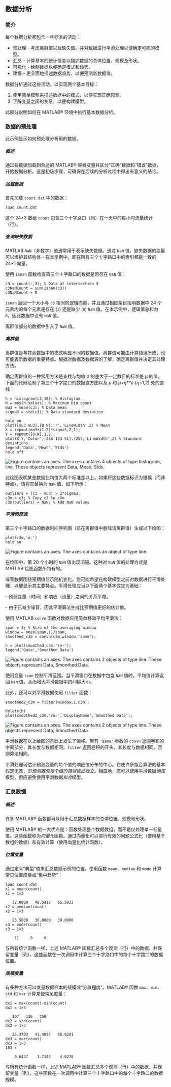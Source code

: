 ## 数据分析

### 简介

每个数据分析都包含一些标准的活动：

- 预处理 - 考虑离群值以及缺失值，并对数据进行平滑处理以便确定可能的模型。
- 汇总 - 计算基本的统计信息以描述数据的总体位置、规模及形状。
- 可视化 - 绘制数据以便确定模式和趋势。
- 建模 - 更全面地描述数据趋势，以便预测新数据值。

数据分析通过这些活动，以实现两个基本目标：

1. 使用简单模型来描述数据中的模式，以便实现正确预测。
2. 了解变量之间的关系，以便构建模型。

此部分说明如何在 MATLAB® 环境中执行基本数据分析。

### 数据的预处理

此示例显示如何预处理分析用的数据。

##### **概述**

通过将数据加载到合适的 MATLAB® 容器变量并区分“正确”数据和“错误”数据，开始数据分析。这是初级步骤，可确保在后续的分析过程中得出有意义的结论。

##### **加载数据**

首先加载 `count.dat` 中的数据：

```matlab
load count.dat
```

这个 24×3 数组 `count` 包含三个十字路口（列）在一天中的每小时流量统计（行）。

##### **查询缺失数据**

MATLAB `NaN`（非数字）值通常用于表示缺失数据。通过 `NaN` 值，缺失数据的变量可以维护其结构体 - 在本示例中，即在所有三个十字路口中的索引都是一致的 24×1 向量。

使用 `isnan` 函数检查第三个十字路口的数据是否存在 `NaN` 值：

```
c3 = count(:,3); % Data at intersection 3
c3NaNCount = sum(isnan(c3))
c3NaNCount = 0
```

`isnan` 返回一个大小与 `c3` 相同的逻辑向量，并且通过相应条目指明数据中 24 个元素内的每个元素是存在 (`1`) 还是缺少 (`0`) `NaN` 值。在本示例中，逻辑值总和为 `0`，因此数据中没有 `NaN` 值。

离群值部分的数据中引入了 `NaN` 值。

##### **离群值**

离群值是与其余数据中的模式明显不同的数据值。离群值可能由计算错误所致，也可能表示数据的重要特点。根据对数据及数据源的了解，确定离群值并决定其处理方法。

确定离群值的一种常用方法是查找与均值 *σ* 的差大于一定数目的标准差 *μ* 的值。下面的代码绘制了第三个十字路口的数据直方图以及 *μ* 和 *μ*+*η**σ* (*η*=1,2) 处的直线：

```
h = histogram(c3,10); % Histogram
N = max(h.Values); % Maximum bin count
mu3 = mean(c3); % Data mean
sigma3 = std(c3); % Data standard deviation

hold on
plot([mu3 mu3],[0 N],'r','LineWidth',2) % Mean
X = repmat(mu3+(1:2)*sigma3,2,1);
Y = repmat([0;N],1,2);
plot(X,Y,'Color',[255 153 51]./255,'LineWidth',2) % Standard deviations
legend('Data','Mean','Stds')
hold off
```

![Figure contains an axes. The axes contains 4 objects of type histogram, line. These objects represent Data, Mean, Stds.](https://ww2.mathworks.cn/help/matlab/learn_matlab/preprocessingdataexample_01_zh_CN.png)

此绘图表明某些数据比均值大两个标准差以上。如果将这些数据标识为错误（而非特点），请将其替换为 `NaN` 值，如下所示：

```
outliers = (c3 - mu3) > 2*sigma3;
c3m = c3; % Copy c3 to c3m
c3m(outliers) = NaN; % Add NaN values
```

##### **平滑和筛选**

第三个十字路口的数据时间序列图（已在离群值中删除该离群值）生成以下绘图：

```
plot(c3m,'o-')
hold on
```

![Figure contains an axes. The axes contains an object of type line.](https://ww2.mathworks.cn/help/matlab/learn_matlab/preprocessingdataexample_02_zh_CN.png)

在绘图中，第 20 个小时的 `NaN` 值出现间隔。这种对 `NaN` 值的处理方式是 MATLAB 绘图函数所特有的。

噪音数据围绕预期值显示随机变化。您可能希望在构建模型之前对数据进行平滑处理，以便显示其主要特点。平滑处理应当以下面两个基本假定为基础：

\- 预测变量（时间）和响应（流量）之间的关系平稳。

\- 由于已减少噪音，因此平滑算法生成比预期值更好的估计值。

使用 MATLAB `convn` 函数对数据应用简单移动平均平滑法：

```
span = 3; % Size of the averaging window
window = ones(span,1)/span; 
smoothed_c3m = convn(c3m,window,'same');

h = plot(smoothed_c3m,'ro-');
legend('Data','Smoothed Data')
```

![Figure contains an axes. The axes contains 2 objects of type line. These objects represent Data, Smoothed Data.](https://ww2.mathworks.cn/help/matlab/learn_matlab/preprocessingdataexample_03_zh_CN.png)

使用变量 `span` 控制平滑范围。当平滑窗口在数据中包含 `NaN` 值时，平均值计算返回 `NaN` 值，从而增大平滑数据中的间隔大小。

此外，还可以对平滑数据使用 `filter` 函数：

```
smoothed2_c3m = filter(window,1,c3m);

delete(h)
plot(smoothed2_c3m,'ro-','DisplayName','Smoothed Data');
```

![Figure contains an axes. The axes contains 2 objects of type line. These objects represent Data, Smoothed Data.](https://ww2.mathworks.cn/help/matlab/learn_matlab/preprocessingdataexample_04_zh_CN.png)

平滑数据在以上绘图的基础上发生了偏移。带有 `'same'` 参数的 `convn` 返回卷积的中间部分，其长度与数据相同。`filter` 返回卷积的开头，其长度与数据相同。否则算法相同。

平滑处理可估计预测变量的每个值的响应值分布的中心。它使许多拟合算法的基本假定无效，即*预测器的每个值的错误彼此独立*。相应地，您可以使用平滑数据*确定*模型，但应避免使用平滑数据*拟合*模型。

### 汇总数据

##### **概述**

许多 MATLAB® 函数都可以用于汇总数据样本的总体位置、规模和形状。

使用 MATLAB® 的一大优点是：函数处理整个数据数组，而不是仅处理单一标量值。这些函数称为*向量化*函数。通过向量化可以进行有效的问题公式化（使用基于数组的数据）和有效计算（使用向量化统计函数）。

##### **位置度量**

通过定义“典型”值来汇总数据示例的位置。使用函数 `mean`、`median` 和 `mode` 计算常见位置度量或“集中趋势”：

```
load count.dat
x1 = mean(count)
x1 = 1×3

   32.0000   46.5417   65.5833
x2 = median(count)
x2 = 1×3

   23.5000   36.0000   39.0000
x3 = mode(count)
x3 = 1×3

    11     9     9
```

与所有统计函数一样，上述 MATLAB® 函数汇总多个观测（行）中的数据，并保留变量（列）。这些函数在一次调用中计算三个十字路口中的每个十字路口的数据位置。



##### **规模度量**

有多种方法可以度量数据样本的规模或“分散程度”。MATLAB® 函数 `max`、`min`、`std` 和 `var` 计算某些常见度量：

```
dx1 = max(count)-min(count)
dx1 = 1×3

   107   136   250
dx2 = std(count)
dx2 = 1×3

   25.3703   41.4057   68.0281
dx3 = var(count)
dx3 = 1×3
103 ×

    0.6437    1.7144    4.6278
```

与所有统计函数一样，上述 MATLAB® 函数汇总多个观测（行）中的数据，并保留变量（列）。这些函数在一次调用中计算三个十字路口中的每个十字路口的数据规模。

